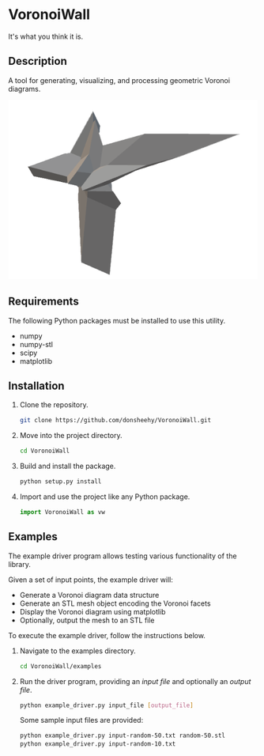 # VoronoiWall

It's what you think it is.

## Description

A tool for generating, visualizing, and processing geometric Voronoi diagrams.

![Large 3D Voronoi Model](VoronoiWall/docs/img/monster_as_stl.png?raw=true "Large 3D Voronoi Model")



## Requirements

The following Python packages must be installed to use this utility.

- numpy
- numpy-stl
- scipy
- matplotlib

## Installation

1. Clone the repository.

   ```bash
   git clone https://github.com/donsheehy/VoronoiWall.git
   ```

2. Move into the project directory.

   ```bash
   cd VoronoiWall
   ```

3. Build and install the package.

   ```bash
   python setup.py install
   ```

4. Import and use the project like any Python package.

   ```python
   import VoronoiWall as vw
   ```

## Examples

The example driver program allows testing various functionality of the library.

Given a set of input points, the example driver will:

- Generate a Voronoi diagram data structure
- Generate an STL mesh object encoding the Voronoi facets
- Display the Voronoi diagram using matplotlib
- Optionally, output the mesh to an STL file

To execute the example driver, follow the instructions below.

1. Navigate to the examples directory.

   ```bash
   cd VoronoiWall/examples
   ```

2. Run the driver program, providing an *input file* and optionally an *output file*.

   ```bash
   python example_driver.py input_file [output_file]
   ```

   Some sample input files are provided:

   ```bash
   python example_driver.py input-random-50.txt random-50.stl
   python example_driver.py input-random-10.txt
   ```